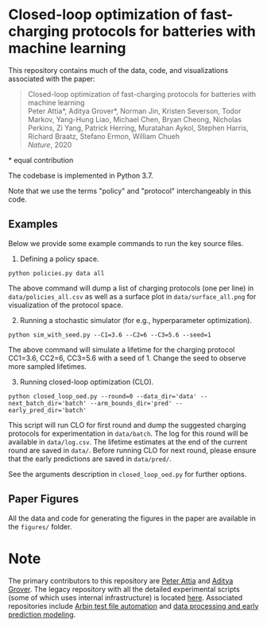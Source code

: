 
# Closed-loop optimization of fast-charging protocols for batteries with machine learning

This repository contains much of the data, code, and visualizations associated with the paper:

> Closed-loop optimization of fast-charging protocols for batteries with machine learning  
> Peter Attia\*, Aditya Grover\*, Norman Jin, Kristen Severson, Todor Markov, Yang-Hung Liao, Michael Chen, Bryan Cheong, Nicholas Perkins, Zi Yang, Patrick Herring, Muratahan Aykol, Stephen Harris, Richard Braatz, Stefano Ermon, William Chueh  
> *Nature*, 2020  

\* equal contribution

The codebase is implemented in Python 3.7.

Note that we use the terms "policy" and "protocol" interchangeably in this code.

## Examples

Below we provide some example commands to run the key source files.

1. Defining a policy space.

```
python policies.py data all
```

The above command will dump a list of charging protocols (one per line) in `data/policies_all.csv` as well as a surface plot in `data/surface_all.png` for visualization of the protocol space.

2. Running a stochastic simulator (for e.g., hyperparameter optimization).

```
python sim_with_seed.py --C1=3.6 --C2=6 --C3=5.6 --seed=1
```

The above command will simulate a lifetime for the charging protocol CC1=3.6, CC2=6, CC3=5.6 with a seed of 1. Change the seed to observe more sampled lifetimes.


3. Running closed-loop optimization (CLO).

```
python closed_loop_oed.py --round=0 --data_dir='data' --next_batch_dir='batch' --arm_bounds_dir='pred' --early_pred_dir='batch'
```

This script will run CLO for first round and dump the suggested charging protocols for experimentation in `data/batch`. The log for this round will be available in `data/log.csv`. The lifetime estimates at the end of the current round are saved in `data/`. Before running CLO for next round, please ensure that the early predictions are saved in `data/pred/`.

See the arguments description in `closed_loop_oed.py` for further options.


## Paper Figures 

All the data and code for generating the figures in the paper are available in the `figures/` folder.


# Note

The primary contributors to this repository are [Peter Attia](https://github.com/petermattia) and [Aditya Grover](https://github.com/aditya-grover). The legacy repository with all the detailed experimental scripts (some of which uses internal infrastructure) is located [here](https://github.com/petermattia/battery-parameter-spaces). Associated repositories include [Arbin test file automation](https://github.com/chueh-ermon/automate-Arbin-schedule-file-creation) and [data processing and early prediction modeling](https://github.com/chueh-ermon/BMS-autoanalysis).
